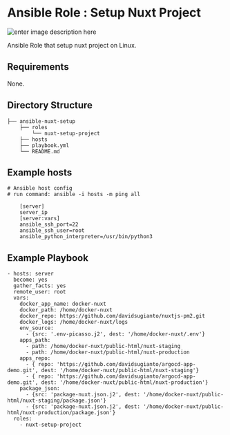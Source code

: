 # Ansible Role : Setup Nuxt Project

![enter image description here](https://miro.medium.com/max/798/1*EWDEUt0fqsmRgpYGFOOMew.png)

Ansible Role that setup nuxt project on Linux.

## Requirements

None.

## Directory Structure

    ├── ansible-nuxt-setup
        ├── roles
            └── nuxt-setup-project
        ├── hosts
        ├── playbook.yml
        └── README.md

## Example hosts

    # Ansible host config
    # run command: ansible -i hosts -m ping all
    
        [server]
        server_ip
        [server:vars]
        ansible_ssh_port=22
        ansible_ssh_user=root
        ansible_python_interpreter=/usr/bin/python3

## Example Playbook

    - hosts: server
      become: yes
      gather_facts: yes
      remote_user: root
      vars:
        docker_app_name: docker-nuxt
        docker_path: /home/docker-nuxt
        docker_repo: https://github.com/davidsugianto/nuxtjs-pm2.git
        docker_logs: /home/docker-nuxt/logs
        env_source: 
          - {src: '.env-picasso.j2', dest: '/home/docker-nuxt/.env'}
        apps_path: 
          - path: /home/docker-nuxt/public-html/nuxt-staging
          - path: /home/docker-nuxt/public-html/nuxt-production
        apps_repo: 
          - { repo: 'https://github.com/davidsugianto/argocd-app-demo.git', dest: '/home/docker-nuxt/public-html/nuxt-staging'}
          - { repo: 'https://github.com/davidsugianto/argocd-app-demo.git', dest: '/home/docker-nuxt/public-html/nuxt-production'}
        package_json:
          - {src: 'package-nuxt.json.j2', dest: '/home/docker-nuxt/public-html/nuxt-staging/package.json'}
          - {src: 'package-nuxt.json.j2', dest: '/home/docker-nuxt/public-html/nuxt-production/package.json'}
      roles:
        - nuxt-setup-project
